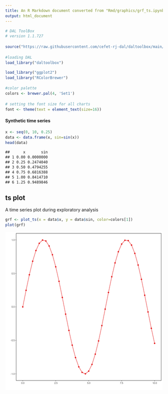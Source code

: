 ```yaml
---
title: An R Markdown document converted from "Rmd/graphics/grf_ts.ipynb"
output: html_document
---
```



```r
# DAL ToolBox
# version 1.1.727

source("https://raw.githubusercontent.com/cefet-rj-dal/daltoolbox/main/jupyter.R")

#loading DAL
load_library("daltoolbox") 
```


```r
load_library("ggplot2")
load_library("RColorBrewer")

#color palette
colors <- brewer.pal(4, 'Set1')

# setting the font size for all charts
font <- theme(text = element_text(size=16))
```

#### Synthetic time series


```r
x <- seq(0, 10, 0.25)
data <- data.frame(x, sin=sin(x))
head(data)
```

```
##      x       sin
## 1 0.00 0.0000000
## 2 0.25 0.2474040
## 3 0.50 0.4794255
## 4 0.75 0.6816388
## 5 1.00 0.8414710
## 6 1.25 0.9489846
```

## ts plot

A time series plot during exploratory analysis


```r
grf <- plot_ts(x = data$x, y = data$sin, color=colors[1])
plot(grf)
```

![plot of chunk unnamed-chunk-4](fig/grf_ts/unnamed-chunk-4-1.png)

